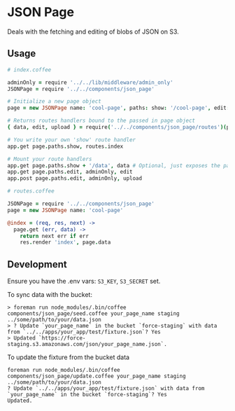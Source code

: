 # JSON Page

Deals with the fetching and editing of blobs of JSON on S3.

## Usage

```coffeescript
# index.coffee

adminOnly = require '../../lib/middleware/admin_only'
JSONPage = require '../../components/json_page'

# Initialize a new page object
page = new JSONPage name: 'cool-page', paths: show: '/cool-page', edit: '/cool-page/edit'

# Returns routes handlers bound to the passed in page object
{ data, edit, upload } = require('../../components/json_page/routes')(page)

# You write your own 'show' route handler
app.get page.paths.show, routes.index

# Mount your route handlers
app.get page.paths.show + '/data', data # Optional, just exposes the page's data
app.get page.paths.edit, adminOnly, edit
app.post page.paths.edit, adminOnly, upload
```

```coffeescript
# routes.coffee

JSONPage = require '../../components/json_page'
page = new JSONPage name: 'cool-page'

@index = (req, res, next) ->
  page.get (err, data) ->
    return next err if err
    res.render 'index', page.data
```

## Development

Ensure you have the .env vars: `S3_KEY`, `S3_SECRET` set.

To sync data with the bucket:

```
> foreman run node_modules/.bin/coffee components/json_page/seed.coffee your_page_name staging ../some/path/to/your/data.json
> ? Update `your_page_name` in the bucket `force-staging` with data from `../../apps/your_app/test/fixture.json`? Yes
> Updated `https://force-staging.s3.amazonaws.com/json/your_page_name.json`.
```

To update the fixture from the bucket data

```
foreman run node_modules/.bin/coffee components/json_page/update.coffee your_page_name staging ../some/path/to/your/data.json
? Update `../../apps/your_app/test/fixture.json` with data from `your_page_name` in the bucket `force-staging`? Yes
Updated.
```
